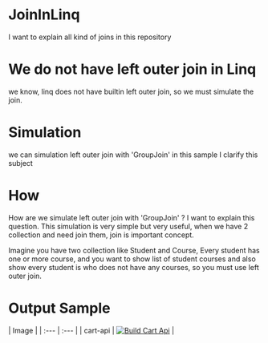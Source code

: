 # JoinInLinq
I want to explain all kind of joins in this repository

# We do not have left outer join in Linq
we know, linq does not have builtin left outer join, so we must simulate the join.

# Simulation
we can simulation left outer join with 'GroupJoin' in this sample I clarify this subject

# How
How are we simulate left outer join with 'GroupJoin' ?
I want to explain this question.
This simulation is very simple but very useful, when we have 2 collection and need join them, join is important concept.

Imagine you have two collection like Student and Course, Every student has one or more course, and you want to show list of student courses and also show every student is who does not have any courses, so you must use left outer join.

# Output Sample

| Image |
| :--- | :--- |
| cart-api | [![Build Cart Api](https://github.com/HesamKashefi/MicroShop/actions/workflows/build-cart.yml/badge.svg)](https://github.com/HesamKashefi/MicroShop/actions/workflows/build-cart.yml) |
